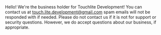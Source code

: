 Hello! We're the business holder for Touchlite Development! You can contact us at
touch.lite.development@gmail.com
spam emails will not be responded with if needed. Please do not contact us if it is not for support or security questions. However, we do accept questions about our business, if appropriate.
